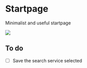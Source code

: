 # Startpage
Minimalist and useful startpage

![](https://github.com/ropoko/Startpage/blob/main/img/demo.gif)

## To do

- [ ] Save the search service selected
